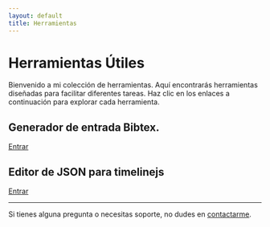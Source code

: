 ```yaml
---
layout: default
title: Herramientas
---
```


# Herramientas Útiles

Bienvenido a mi colección de herramientas. Aquí encontrarás herramientas diseñadas para facilitar diferentes tareas. Haz clic en los enlaces a continuación para explorar cada herramienta.

## Generador de entrada Bibtex. 

<a href="/BibTex" class="button">Entrar</a>

## Editor de JSON para timelinejs

<a href="/timelinejseditor" class="button">Entrar</a>

---

Si tienes alguna pregunta o necesitas soporte, no dudes en [contactarme](mailto:contacto@berrueta.xyz).
